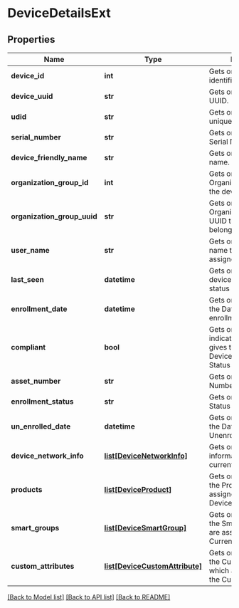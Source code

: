 # DeviceDetailsExt

## Properties
Name | Type | Description | Notes
------------ | ------------- | ------------- | -------------
**device_id** | **int** | Gets or sets device identifier. | [optional] 
**device_uuid** | **str** | Gets or sets device UUID. | [optional] 
**udid** | **str** | Gets or sets the device&#39;s unique identifier. | [optional] 
**serial_number** | **str** | Gets or sets device Serial Name. | [optional] 
**device_friendly_name** | **str** | Gets or sets the friendly name. | [optional] 
**organization_group_id** | **int** | Gets or sets the Organization Group ID the device belongs to. | [optional] 
**organization_group_uuid** | **str** | Gets or sets the Organization Group UUID the device belongs to. | [optional] 
**user_name** | **str** | Gets or sets the user name the device is assigned to. | [optional] 
**last_seen** | **datetime** | Gets or sets the time the device last reported any status with AirWatch. | [optional] 
**enrollment_date** | **datetime** | Gets or sets this gives the Date-Time of last enrollment date. | [optional] 
**compliant** | **bool** | Gets or sets a value indicating whether this gives the DevicePolicyCompliance Status of the device. | [optional] 
**asset_number** | **str** | Gets or sets asset Number of the device. | [optional] 
**enrollment_status** | **str** | Gets or sets enrollment Status of device. | [optional] 
**un_enrolled_date** | **datetime** | Gets or sets this gives the Date-Time of Last Unenrollment. | [optional] 
**device_network_info** | [**list[DeviceNetworkInfo]**](DeviceNetworkInfo.md) | Gets or sets network information of the current device. | [optional] 
**products** | [**list[DeviceProduct]**](DeviceProduct.md) | Gets or sets details of the Products, which are assigned to the Current Device. | [optional] 
**smart_groups** | [**list[DeviceSmartGroup]**](DeviceSmartGroup.md) | Gets or sets details of the SmartGroups, which are assigned to the Current Device. | [optional] 
**custom_attributes** | [**list[DeviceCustomAttribute]**](DeviceCustomAttribute.md) | Gets or sets details of the CustomAttributes, which are assigned to the Current Device. | [optional] 

[[Back to Model list]](../README.md#documentation-for-models) [[Back to API list]](../README.md#documentation-for-api-endpoints) [[Back to README]](../README.md)


